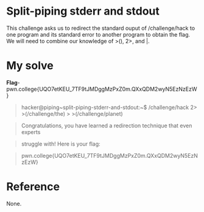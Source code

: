 # Split-piping stderr and stdout
This challenge asks us to redirect the standard ouput of /challenge/hack to one program and its standard error to another program to obtain the flag.
We will need to combine our knowledge of >(), 2>, and |.
# My solve
**Flag**-pwn.college{UQO7etKEU_7TF9tJMDggMzPxZ0m.QXxQDM2wyN5EzNzEzW}

>hacker@piping~split-piping-stderr-and-stdout:~$ /challenge/hack 2> >(/challenge/the) > >(/challenge/planet)

>Congratulations, you have learned a redirection technique that even experts

>struggle with! Here is your flag:

>pwn.college{UQO7etKEU_7TF9tJMDggMzPxZ0m.QXxQDM2wyN5EzNzEzW}

# Reference
None.
